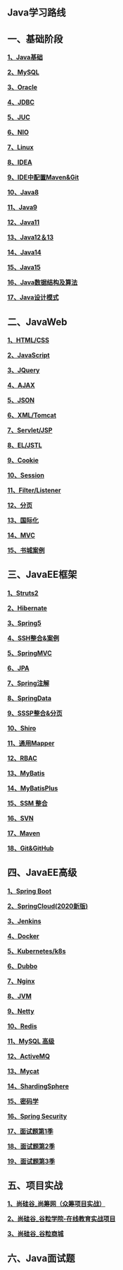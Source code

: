 ##    Java学习路线

## 一、基础阶段

**[1、Java基础](https://shanqingpeng.github.io/)**

**[2、MySQL](https://shanqingpeng.github.io/)**

**[3、Oracle](https://shanqingpeng.github.io/)**

**[4、JDBC](https://shanqingpeng.github.io/)**

 **[5、JUC](https://shanqingpeng.github.io/)**
 
 **[6、NIO](https://shanqingpeng.github.io/)**
 
 **[7、Linux](https://shanqingpeng.github.io/)**
 
 **[8、IDEA](https://shanqingpeng.github.io/)**
 
 **[9、IDE中配置Maven&Git](https://shanqingpeng.github.io/)**
 
 **[10、Java8](https://shanqingpeng.github.io/)**
 
 **[11、Java9](https://shanqingpeng.github.io/)**
 
 **[12、Java11](https://shanqingpeng.github.io/)**
 
 **[13、Java12＆13](https://shanqingpeng.github.io/)**
 
 **[14、Java14](https://shanqingpeng.github.io/)**
 
 **[15、Java15](https://shanqingpeng.github.io/)**
 
 **[16、Java数据结构及算法](https://shanqingpeng.github.io/)**
 
 **[17、Java设计模式](https://shanqingpeng.github.io/)**

## 二、JavaWeb

 **[1、HTML/CSS](https://shanqingpeng.github.io/)**
 
 **[2、JavaScript](https://shanqingpeng.github.io/)**
 
 **[3、JQuery](https://shanqingpeng.github.io/)**
 
 
 **[4、AJAX](https://shanqingpeng.github.io/)**
 
 **[5、JSON](https://shanqingpeng.github.io/)**
 
 **[6、XML/Tomcat](https://shanqingpeng.github.io/)**
 
 **[7、Servlet/JSP](https://shanqingpeng.github.io/)**
 
 **[8、EL/JSTL](https://shanqingpeng.github.io/)**
 
 **[9、Cookie](https://shanqingpeng.github.io/)**
 
 **[10、Session](https://shanqingpeng.github.io/)**
 
 **[11、Filter/Listener](https://shanqingpeng.github.io/)**
 
 **[12、分页](https://shanqingpeng.github.io/)**
 
 **[13、国际化](https://shanqingpeng.github.io/)**
 
 **[14、MVC](https://shanqingpeng.github.io/)**
 
 **[15、书城案例](https://shanqingpeng.github.io/)**

## 三、JavaEE框架

 **[1、Struts2](https://shanqingpeng.github.io/)**
 
 **[2、Hibernate](https://shanqingpeng.github.io/)**
 
 **[3、Spring5](https://shanqingpeng.github.io/)**
 
 **[4、SSH整合&案例](https://shanqingpeng.github.io/)**
 
 **[5、SpringMVC](https://shanqingpeng.github.io/)**
 
 **[6、JPA](https://shanqingpeng.github.io/)**
 
 **[7、Spring注解](https://shanqingpeng.github.io/)**
 
 **[8、SpringData](https://shanqingpeng.github.io/)**
 
 **[9、SSSP整合&分页](https://shanqingpeng.github.io/)**
 
 **[10、Shiro](https://shanqingpeng.github.io/)**
 
 **[11、通用Mapper](https://shanqingpeng.github.io/)**
 
 **[12、RBAC](https://shanqingpeng.github.io/)**
 
 **[13、MyBatis](https://shanqingpeng.github.io/)**
 
 **[14、MyBatisPlus](https://shanqingpeng.github.io/)**
 
 **[15、SSM 整合](https://shanqingpeng.github.io/)**
 
 **[16、SVN](https://shanqingpeng.github.io/)**
 
 **[17、Maven](https://shanqingpeng.github.io/)**
 
 **[18、Git&GitHub](https://shanqingpeng.github.io/)**

## 四、JavaEE高级

 **[1、Spring Boot](https://shanqingpeng.github.io/)**
 
 **[2、SpringCloud(2020新版)](https://shanqingpeng.github.io/)**
 
 **[3、Jenkins](https://shanqingpeng.github.io/)**
 
 **[4、Docker](https://shanqingpeng.github.io/)**
 
 **[5、Kubernetes/k8s](https://shanqingpeng.github.io/)**
 
 **[6、Dubbo](https://shanqingpeng.github.io/)**
 
 **[7、Nginx](https://shanqingpeng.github.io/)**
 
 **[8、JVM](https://shanqingpeng.github.io/)**
 
 **[9、Netty](https://shanqingpeng.github.io/)**
 
 **[10、Redis](https://shanqingpeng.github.io/)**
 
 **[11、MySQL 高级](https://shanqingpeng.github.io/)**
 
 **[12、ActiveMQ](https://shanqingpeng.github.io/)**
 
 **[13、Mycat](https://shanqingpeng.github.io/)**
 
 **[14、ShardingSphere](https://shanqingpeng.github.io/)**
 
 **[15、密码学](https://shanqingpeng.github.io/)**
 
 **[16、Spring Security](https://shanqingpeng.github.io/)**
 
 **[17、面试题第1季](https://shanqingpeng.github.io/)**
 
 **[18、面试题第2季](https://shanqingpeng.github.io/)**
 
 **[19、面试题第3季](https://shanqingpeng.github.io/)**
 
## 五、项目实战
 **[1、尚硅谷_尚筹网（众筹项目实战）](https://shanqingpeng.github.io/)**
 
 **[2、尚硅谷_谷粒学院-在线教育实战项目](https://shanqingpeng.github.io/)**
 
 **[3、尚硅谷_谷粒商城](https://shanqingpeng.github.io/)**

 ## 六、Java面试题
 
